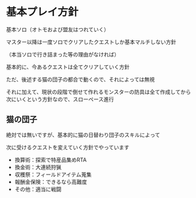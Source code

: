 # 基本プレイ方針

基本ソロ（オトモおよび盟友はつれていく）

マスター以降は一度ソロでクリアしたクエストしか基本マルチしない方針

（本当ソロで行き詰まった等の理由がなければ）

 

基本的に、今あるクエストは全てクリアしていく方針

ただ、後述する猫の団子の都合で動くので、それによっては無視

 

それに加えて、現状の段階で倒せて作れるモンスターの防具は全て作成してから次にいくという方針なので、スローペース進行
 

## 猫の団子
絶対では無いですが、基本的に猫の日替わり団子のスキルによって

次に受けるクエストを変えていく方針でやっています


- 換算術：探索で特産品集めRTA
- 換金術：大連続狩猟
- 収穫祭：フィールドアイテム蒐集
- 報酬金保険：できるなら高難度
- その他：適当に戦闘